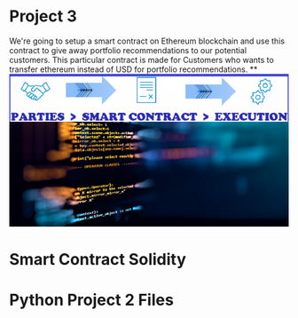 # Project 3
We're going to setup a smart contract on Ethereum blockchain and use this contract to give away portfolio recommendations to our potential customers. This particular contract is made for Customers who wants to transfer ethereum instead of USD for portfolio recommendations.
**
![alt text](Images/smart_contract_4.png)
# Smart Contract Solidity

# Python Project 2 Files
